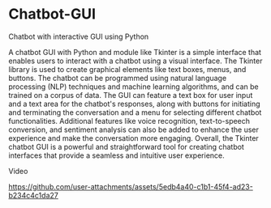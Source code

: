 # Chatbot-GUI
Chatbot with interactive GUI using Python 

A chatbot GUI with Python and module like Tkinter is a simple interface that enables users to interact with a chatbot using a visual interface. The Tkinter library is used to create graphical elements like text boxes, menus, and buttons.
The chatbot can be programmed using natural language processing (NLP) techniques and machine learning algorithms, and can be trained on a corpus of data. The GUI can feature a text box for user input and a text area for the chatbot's responses, along with buttons for initiating and terminating the conversation and a menu for selecting different chatbot functionalities.
Additional features like voice recognition, text-to-speech conversion, and sentiment analysis can also be added to enhance the user experience and make the conversation more engaging.
Overall, the Tkinter chatbot GUI is a powerful and straightforward tool for creating chatbot interfaces that provide a seamless and intuitive user experience.

Video

https://github.com/user-attachments/assets/5edb4a40-c1b1-45f4-ad23-b234c4c1da27

